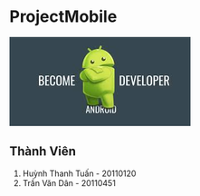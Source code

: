 # ProjectMobile
![Alt](Pictures/images.jpg?raw=true)
## Thành Viên
1. Huỳnh Thanh Tuấn - 20110120
2. Trần Văn Dân     - 20110451
